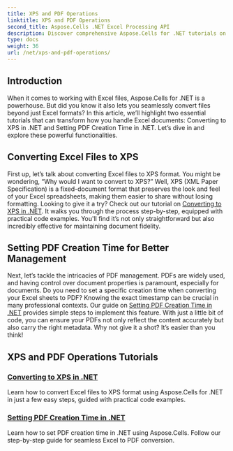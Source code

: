 ```yaml
---
title: XPS and PDF Operations
linktitle: XPS and PDF Operations
second_title: Aspose.Cells .NET Excel Processing API
description: Discover comprehensive Aspose.Cells for .NET tutorials on XPS and PDF operations to streamline your file conversions.
type: docs
weight: 36
url: /net/xps-and-pdf-operations/
---
```

## Introduction

When it comes to working with Excel files, Aspose.Cells for .NET is a powerhouse. But did you know it also lets you seamlessly convert files beyond just Excel formats? In this article, we’ll highlight two essential tutorials that can transform how you handle Excel documents: Converting to XPS in .NET and Setting PDF Creation Time in .NET. Let’s dive in and explore these powerful functionalities. 

## Converting Excel Files to XPS

First up, let’s talk about converting Excel files to XPS format. You might be wondering, “Why would I want to convert to XPS?” Well, XPS (XML Paper Specification) is a fixed-document format that preserves the look and feel of your Excel spreadsheets, making them easier to share without losing formatting. Looking to give it a try? Check out our tutorial on [Converting to XPS in .NET](./converting-to-xps/). It walks you through the process step-by-step, equipped with practical code examples. You'll find it’s not only straightforward but also incredibly effective for maintaining document fidelity.

## Setting PDF Creation Time for Better Management

Next, let’s tackle the intricacies of PDF management. PDFs are widely used, and having control over document properties is paramount, especially for documents. Do you need to set a specific creation time when converting your Excel sheets to PDF? Knowing the exact timestamp can be crucial in many professional contexts. Our guide on [Setting PDF Creation Time in .NET](./setting-pdf-creation-time/) provides simple steps to implement this feature. With just a little bit of code, you can ensure your PDFs not only reflect the content accurately but also carry the right metadata. Why not give it a shot? It’s easier than you think!

## XPS and PDF Operations Tutorials
### [Converting to XPS in .NET](./converting-to-xps/)
Learn how to convert Excel files to XPS format using Aspose.Cells for .NET in just a few easy steps, guided with practical code examples.
### [Setting PDF Creation Time in .NET](./setting-pdf-creation-time/)
Learn how to set PDF creation time in .NET using Aspose.Cells. Follow our step-by-step guide for seamless Excel to PDF conversion.